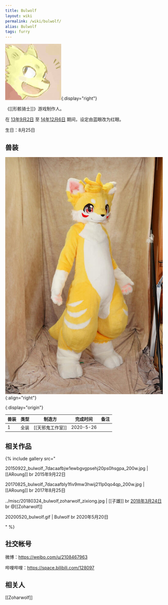 ```yaml
---
title: Bulwolf
layout: wiki
permalink: /wiki/bulwolf/
alias: Bulwolf
tags: furry
---
```


![](bulwolf.jpg){:display="right"}

《[[形骸骑士]]》游戏制作人。

在 [13年9月2日](https://www.pixiv.net/artworks/38257118) 至 [14年12月6日](https://www.pixiv.net/artworks/47768234) 期间，设定由蓝眼改为红眼。

生日：<!-- 90年 -->8月25日

## 兽装

![](20200526_bulwolf.jpg){:align="right"}

<!-- 
https://t.bilibili.com/393597528926936090?tab=2
https://weibo.com/2108467963/J3Ijnv0iI
-->

{:display="origin"}

| 兽装 | 类型 | 制造方           | 完成时间  | 备注 |
| ---- | ---- | ---------------- | --------- | ---- |
| 1    | 全装 | [[天邪鬼工作室]] | 2020-5-26 |      |

<style>table[display=origin]{width:auto}table[display=origin] thead{white-space:nowrap}</style>

## 相关作品

{% include gallery src="

20150922_bulwolf_7dacaafbjw1ewbgvgpsehj20ps0hsgpa_200w.jpg | [[ARoung]] br 2015年9月22日

20170825_bulwolf_7dacaafbly1fiv9mw3hwij211p0qo4qp_200w.jpg | [[ARoung]] br 2017年8月25日

../misc/20180324_bulwolf,zoharwolf_zixiong.jpg | [[子雄]] br [2018年3月24日](https://twitter.com/i/status/977785358917218304) br @[[Zoharwolf]]

20200520_bulwolf.gif | Bulwolf br 2020年5月20日

" %}

## 社交帐号

微博：<https://weibo.com/u/2108467963>

哔哩哔哩：<https://space.bilibili.com/128097>

<!-- <https://weibo.com/p/1005052108467963> -->

## 相关人

[[Zoharwolf]]

